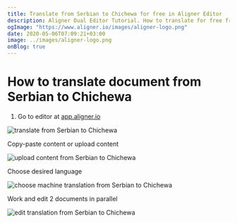 ```yaml
---
title: Translate from Serbian to Chichewa for free in Aligner Editor
description: Aligner Dual Editor Tutorial. How to translate for free from Serbian to Chichewa. Aligner is multilingual document management platform. 
ogImage: "https://www.aligner.io/images/aligner-logo.png"
date: 2020-05-06T07:09:21+03:00
image: ../images/aligner-logo.png
onBlog: true
---
```


# How to translate document from Serbian to Chichewa

1. Go to editor at [app.aligner.io](https://app.aligner.io "Aligner App web page")

![translate from Serbian to Chichewa](../aligner-blank-editor.png "translate from Serbian to Chichewa")

Copy-paste content or upload content

![upload content from Serbian to Chichewa](../aligner-uploaded-document.png "upload content from Serbian to Chichewa")

Choose desired language

![choose machine translation from Serbian to Chichewa](../aligner-language-dropdown.png "choose machine translation from Serbian to Chichewa")

Work and edit 2 documents in parallel

![edit translation from Serbian to Chichewa](../aligner-double-sitded-editor.png "edit translation from Serbian to Chichewa")

